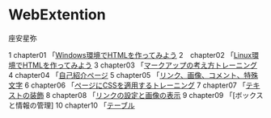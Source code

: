 # WebExtention
座安星弥


1  chapter01 「[Windows環境でHTMLを作ってみよう](chapter01/ch01-firsthtml-win.html)
2　chapter02 「[Linux環境でHTMLを作ってみよう](chapter02/ch02-firsthtml-linux.html)
3  chapter03 「[マークアップの考え方トレーニング](chapter3/ch03-markuptag1.html)
4  chapter04 「[自己紹介ページ](chapter04/ch03-markuptag1.html)
5  chapter05 「[リンク、画像、コメント、特殊文字](chapter05/ch05-markuptag2.html )
6  chapter06 「[ページにCSSを適用するトレーニング](chapter06/index.html)
7  chapter07 「[テキストの装飾](chapter07/ch07-fontsytle.html)
8  chapter08 「[リンクの設定と画像の表示](chapter09/ch08-linkimg.html)
9  chapter09 「[ボックスと情報の管理]
10  chapter10 「[テーブル](chapter10/ch10-table.html)
